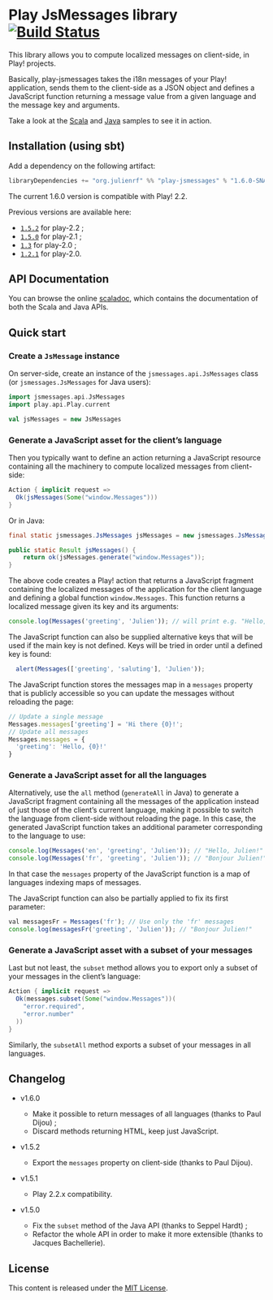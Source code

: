 # Play JsMessages library [![Build Status](https://travis-ci.org/julienrf/play-jsmessages.png?branch=master)](https://travis-ci.org/julienrf/play-jsmessages)

This library allows you to compute localized messages on client-side, in Play! projects.

Basically, play-jsmessages takes the i18n messages of your Play! application, sends them to the client-side as a JSON object and defines a JavaScript function returning a message value from a given language and the message key and arguments.

Take a look at the [Scala](/sample-scala) and [Java](/sample-java) samples to see it in action.

## Installation (using sbt)

Add a dependency on the following artifact:

```scala
libraryDependencies += "org.julienrf" %% "play-jsmessages" % "1.6.0-SNAPSHOT"
```

The current 1.6.0 version is compatible with Play! 2.2.

Previous versions are available here:
 * [`1.5.2`](https://github.com/julienrf/play-jsmessages/tree/1.5.2) for play-2.2 ;
 * [`1.5.0`](https://github.com/julienrf/play-jsmessages/tree/1.5.0) for play-2.1 ;
 * [`1.3`](https://github.com/julienrf/play-jsmessages/tree/403dc8d7248c965c827b70edeff55016ae274bef) for play-2.0 ;
 * [`1.2.1`](https://github.com/julienrf/play-jsmessages/tree/cc52b23dae9997b77da3cbccf6d22b60a557c2ee) for play-2.0.

## API Documentation

You can browse the online [scaladoc](http://julienrf.github.io/play-jsmessages/1.6.0-SNAPSHOT/api/), which contains the documentation of both the Scala and Java APIs.

## Quick start

### Create a `JsMessage` instance

On server-side, create an instance of the `jsmessages.api.JsMessages` class (or `jsmessages.JsMessages` for Java users):

```scala
import jsmessages.api.JsMessages
import play.api.Play.current

val jsMessages = new JsMessages
```

### Generate a JavaScript asset for the client’s language

Then you typically want to define an action returning a JavaScript resource containing all the machinery to compute localized messages from client-side:

```scala
Action { implicit request =>
  Ok(jsMessages(Some("window.Messages")))
}
```

Or in Java:

```java
final static jsmessages.JsMessages jsMessages = new jsmessages.JsMessages(play.Play.application());

public static Result jsMessages() {
    return ok(jsMessages.generate("window.Messages"));
}
```

The above code creates a Play! action that returns a JavaScript fragment containing the localized messages of the application for the client language and defining a global function `window.Messages`. This function returns a localized message given its key and its arguments:

```javascript
console.log(Messages('greeting', 'Julien')); // will print e.g. "Hello, Julien!" or "Bonjour Julien!"
```

The JavaScript function can also be supplied alternative keys that will be used if the main key is not defined. Keys will be tried in order until a defined key is found:

```javascript
  alert(Messages(['greeting', 'saluting'], 'Julien'));
```

The JavaScript function stores the messages map in a `messages` property that is publicly accessible so you can update the messages without reloading the page:

```javascript
// Update a single message
Messages.messages['greeting'] = 'Hi there {0}!';
// Update all messages
Messages.messages = {
  'greeting': 'Hello, {0}!'
}
```

### Generate a JavaScript asset for all the languages

Alternatively, use the `all` method (`generateAll` in Java) to generate a JavaScript fragment containing all the messages of the application instead of just those of the client’s current language, making it possible to switch the language from client-side without reloading the page. In this case, the generated JavaScript function takes an additional parameter corresponding to the language to use:

```javascript
console.log(Messages('en', 'greeting', 'Julien')); // "Hello, Julien!"
console.log(Messages('fr', 'greeting', 'Julien')); // "Bonjour Julien!"
```

In that case the `messages` property of the JavaScript function is a map of languages indexing maps of messages.

The JavaScript function can also be partially applied to fix its first parameter:

```javascript
val messagesFr = Messages('fr'); // Use only the 'fr' messages
console.log(messagesFr('greeting', 'Julien')); // "Bonjour Julien!"
```

### Generate a JavaScript asset with a subset of your messages

Last but not least, the `subset` method allows you to export only a subset of your messages in the client’s language:

```scala
Action { implicit request =>
  Ok(messages.subset(Some("window.Messages"))(
    "error.required",
    "error.number"
  ))
}
```

Similarly, the `subsetAll` method exports a subset of your messages in all languages.

## Changelog

* v1.6.0
  - Make it possible to return messages of all languages (thanks to Paul Dijou) ;
  - Discard methods returning HTML, keep just JavaScript.

* v1.5.2
  - Export the `messages` property on client-side (thanks to Paul Dijou).

* v1.5.1
  - Play 2.2.x compatibility.

* v1.5.0
  - Fix the `subset` method of the Java API (thanks to Seppel Hardt) ;
  - Refactor the whole API in order to make it more extensible (thanks to Jacques Bachellerie).

## License

This content is released under the [MIT License](http://opensource.org/licenses/mit-license.php).
